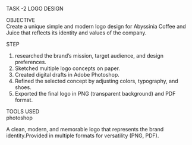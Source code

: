 TASK \-2 LOGO DESIGN

OBJECTIVE  
Create a unique simple and modern logo design for Abyssinia Coffee and Juice that reflects its identity and values of the company.

STEP

1. researched the brand’s mission, target audience, and design preferences.  
2. Sketched multiple logo concepts on paper.  
3. Created digital drafts in Adobe Photoshop.  
4. Refined the selected concept by adjusting colors, typography, and shoes.  
5. Exported the final logo in PNG (transparent  background) and PDF format.

                                     
TOOLS USED  
photoshop  
             
A clean, modern, and memorable logo that represents the brand identity.Provided in multiple formats for versatility (PNG, PDF).